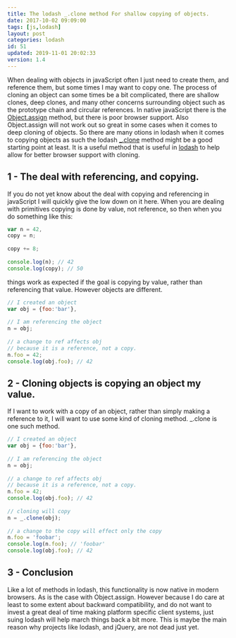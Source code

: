 ```yaml
---
title: The lodash _.clone method For shallow copying of objects.
date: 2017-10-02 09:09:00
tags: [js,lodash]
layout: post
categories: lodash
id: 51
updated: 2019-11-01 20:02:33
version: 1.4
---
```


When dealing with objects in javaScript often I just need to create them, and reference them, but some times I may want to copy one. The process of cloning an object can some times be a bit complicated, there are shallow clones, deep clones, and many other concerns surrounding object such as the prototype chain and circular references. In native javaScript there is the [Object.assign](https://developer.mozilla.org/en-US/docs/Web/JavaScript/Reference/Global_Objects/Object/assign) method, but there is poor browser support. Also Object.assign will not work out so great in some cases when it comes to deep cloning of objects. So there are many otions in lodash when it comes to copying objects as such the lodash [\_.clone](https://lodash.com/docs/4.17.4#clone) method might be a good starting point at least. It is a useful method that is useful in [lodash](https://lodash.com/) to help allow for better browser support with cloning.

<!-- more -->

## 1 - The deal with referencing, and copying.

If you do not yet know about the deal with copying and referencing in javaScript I will quickly give the low down on it here. When you are dealing with primitives copying is done by value, not reference, so then when you do something like this:

```js
var n = 42,
copy = n;
 
copy += 8;
 
console.log(n); // 42
console.log(copy); // 50
```

things work as expected if the goal is copying by value, rather than referencing that value. However objects are different.

```js
// I created an object
var obj = {foo:'bar'},
 
// I am referencing the object
n = obj;
 
// a change to ref affects obj
// because it is a reference, not a copy.
n.foo = 42;
console.log(obj.foo); // 42
```

## 2 - Cloning objects is copying an object my value.

If I want to work with a copy of an object, rather than simply making a reference to it, I will want to use some kind of cloning method. \_.clone is one such method.

```js
// I created an object
var obj = {foo:'bar'},
 
// I am referencing the object
n = obj;
 
// a change to ref affects obj
// because it is a reference, not a copy.
n.foo = 42;
console.log(obj.foo); // 42
 
// cloning will copy
n = _.clone(obj);
 
// a change to the copy will effect only the copy
n.foo = 'foobar';
console.log(n.foo); // 'foobar'
console.log(obj.foo); // 42
```

## 3 - Conclusion

Like a lot of methods in lodash, this functionality is now native in modern browsers. As is the case with Object.assign. However because I do care at least to some extent about backward compatibility, and do not want to invest a great deal of time making platform specific client systems, just suing lodash will help march things back a bit more. This is maybe the main reason why projects like lodash, and jQuery, are not dead just yet.